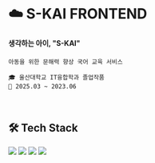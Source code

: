 
# ☁️ S-KAI FRONTEND

#### 생각하는 아이, "S-KAI"

```
아동을 위한 문해력 향상 국어 교육 서비스

🎓 울산대학교 IT융합학과 졸업작품
📆 2025.03 ~ 2023.06
```

<br />

🛠️ Tech Stack
---

<img src="https://img.shields.io/badge/HTML5-E34F26?style=for-the-badge&logo=HTML5&logoColor=white"> <img src="https://img.shields.io/badge/SCSS-CC6699?style=for-the-badge&logo=sass&logoColor=white"> <img src="https://img.shields.io/badge/JavaScript-F7DF1E?style=for-the-badge&logo=JavaScript&logoColor=white"> <img src="https://img.shields.io/badge/React-61DAFB?style=for-the-badge&logo=React&logoColor=white"> 

